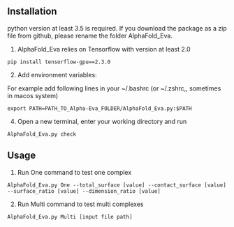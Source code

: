 ## Installation
python version at least 3.5 is required. If you download the package as a zip file from github, please rename the folder  AlphaFold_Eva.

1.  AlphaFold_Eva relies on Tensorflow with version at least 2.0

```
pip install tensorflow-gpu==2.3.0
```

2. Add environment variables: 

For example add following lines in your ~/.bashrc  (or ~/.zshrc,, sometimes in macos system)
```
export PATH=PATH_TO_Alpha-Eva_FOLDER/AlphaFold_Eva.py:$PATH  
```
4. Open a new terminal, enter your working directory and run 
```
AlphaFold_Eva.py check
```

## Usage
1. Run One command to test one complex
```
AlphaFold_Eva.py One --total_surface [value] --contact_surface [value] --surface_ratio [value] --dimension_ratio [value] 
``` 
2. Run Multi command to test multi complexes
```
AlphaFold_Eva.py Multi [input file path]
```


<!---
xiong19912010/xiong19912010 is a ✨ special ✨ repository because its `README.md` (this file) appears on your GitHub profile.
You can click the Preview link to take a look at your changes.
--->
